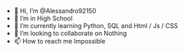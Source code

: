 - 👋 Hi, I’m @Alessandro92150
- 👀 I’m in High School
- 🌱 I’m currently learning Python, SQL and Html / Js / CSS
- 💞️ I’m looking to collaborate on Nothing
- 📫 How to reach me Impossible

<!---
Alessandro170292150/Alessandro170292150 is a ✨ special ✨ repository because its `README.md` (this file) appears on your GitHub profile.
You can click the Preview link to take a look at your changes.
--->
